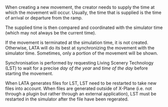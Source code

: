 When creating a new movement, the creator needs to supply the time at which the movement will occur. Usually, the time that is supplied is the time of arrival or departure from the ramp.

The supplied time is then compared and coordinated with the simulator time (which may not always be the current time).

If the movement is terminated at the simulation time, it is not created. Otherwise, LATA will do its best at synchronizing the movement with the simulator time. Sometimes, only a portion of the movement will be shown.

Synchronisation is performed by requesting Living Scenery Technology (LST) to wait for a precise *day of the year* and *time of the day* before starting the movement.

When LATA generates files for LST, LST need to be restarted to take new files into account. When files are generated outside of X-Plane (i.e. not through a plugin but rather through an external application), LST must be restarted in the simulator after the file have been regerated.